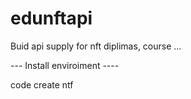 # edunftapi
Buid api supply for nft diplimas, course ...

--- Install enviroiment ----

code create ntf
